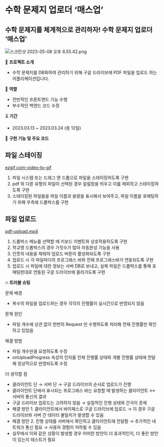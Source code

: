 # 수학 문제지 업로더 ‘매스업’

## 수학 문제지를 체계적으로 관리하자! **수학 문제지 업로더 ‘매스업’**

![스크린샷 2023-05-08 오후 6.55.42.png](https://s3-us-west-2.amazonaws.com/secure.notion-static.com/00b23b87-567c-4a4e-abd2-e23ddde18762/%E1%84%89%E1%85%B3%E1%84%8F%E1%85%B3%E1%84%85%E1%85%B5%E1%86%AB%E1%84%89%E1%85%A3%E1%86%BA_2023-05-08_%E1%84%8B%E1%85%A9%E1%84%92%E1%85%AE_6.55.42.png)

🚀 **프로젝트 소개**

- 수학 문제지를 DB화하여 관리하기 위해 구글 드라이브에 PDF 파일을 업로드 하는 어플리케이션입니다.

🙋 **역할**

- 전반적인 프론트엔드 기능 수행
- 부수적인 백엔드 코드 수정

⏳ **기간**

- 2023.03.13 ~ 2023.03.24 (총 12일)

🧰 **구현 기능 및 주요 코드**

## 파일 스테이징

[ezgif com-video-to-gif](https://raw.githubusercontent.com/gmgmgun/github-user-content/main/math-up/pdf-staging1-ezgif.com-video-to-gif-converter.gif)

1. 파일 시스템 또는 드래그 앤 드롭으로 파일을 스테이징하도록 구현
2. pdf 외 다른 유형의 파일이 선택된 경우 알림창을 띄우고 이를 제외하고 스테이징하도록 구현
3. 스테이징된 파일들을 파일 이름과 용량을 표시해서 보여주고, 파일 이름을 포매팅하기 위해 우측에 드롭박스를 구현

## 파일 업로드

[pdf-upload.mp4](https://s3-us-west-2.amazonaws.com/secure.notion-static.com/0b83f092-85e5-42c2-8269-33975f7f4a3a/pdf-upload.mp4)

1. 드롭박스 메뉴를 선택할 때 키보드 이벤트와 상호작용하도록 구현
2. 학교명 드롭박스의 경우 가짓수가 많아 자동완성 기능을 사용
3. 인풋의 내용을 채워야 업로드 버튼이 활성화되도록 구현
4. 업로드 시 각 파일마다의 프로그래스 바와 전체 프로그래스바가 연동되도록 구현
5. 업로드 시 파일에 대한 정보는 서버 DB로 보내고, 실제 파일은 드롭박스를 통해 포매팅한대로 연동된 구글 드라이브에 올라가도록 구현

🔥 **트러블 슈팅**

문제 배경

- 복수의 파일을 업로드하는 경우 각각의 진행률이 실시간으로 반영되지 않음

문제 원인

- 파일 개수에 상관 없이 한번의 Request 만 수행하도록 처리해 전체 진행률만 확인하고 있었음

해결 방법

- 파일 개수만큼 요청하도록 수정
- onUploadProgress 속성의 인자를 전체 진행률 상태와 개별 진행률 상태에 전달해 정상적으로 반영되도록 수정

더 생각할 점

- 클라이언트 단 → 서버 단 → 구글 드라이브의 순서로 업로드가 진행
- 클라이언트 단에서 표시되는 프로그래스 바는 요청할 때 발생하는 클라이언트 ↔ 서버의 통신의 결과
- 구글 드라이브 업로드는 고려하지 않음 → 실질적인 진행 상태와 간극이 존재
- 해결 방안 1. 클라이언트에서 바이패스로 구글 드라이브에 업로드 → 이 경우 구글 드라이브와 서버 간 데이터 불일치가 발생할 수 있음
- 해결 방안 2. 진행 상태를 서버에서 확인하고 클라이언트에 전달함 → 추가적인 네트워크 통신 필요 → 사용자 경험이 저하될 수 있음
- 실무에서 이와 같은 상황이 발생할 경우 어떠한 방안이 더 효과적인지, 더 좋은 방안이 있는지 테스트가 필요

